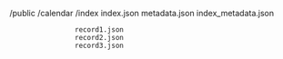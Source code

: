 
/public
        /calendar
                    /index
                            index.json
                            metadata.json
                            index_metadata.json

                    record1.json
                    record2.json
                    record3.json